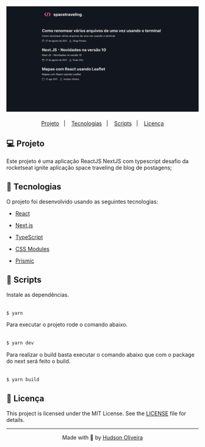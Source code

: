 
<h2  align="center">
<img  alt="cover-alt"  src=".github/preview.png" />
</h2>

  
<p  align="center">
<a  href="#-projeto">Projeto</a>&nbsp;&nbsp;&nbsp;|&nbsp;&nbsp;&nbsp;
<a  href="#-tecnologias">Tecnologias</a>&nbsp;&nbsp;&nbsp;|&nbsp;&nbsp;&nbsp;
<a  href="#-scripts">Scripts</a>&nbsp;&nbsp;&nbsp;|&nbsp;&nbsp;&nbsp;
<a  href="#-licença">Licença</a>
</p>

  

## 💻 Projeto
  

Este projeto é uma aplicação ReactJS NextJS com typescript desafio da rocketseat ignite aplicação space traveling de blog de postagens;
  

## 🧪 Tecnologias


O projeto foi desenvolvido usando as seguintes tecnologias:

  

- [React](https://reactjs.org)

- [Next.js](https://nextjs.org)

- [TypeScript](https://www.typescriptlang.org)

- [CSS Modules](https://github.com/css-modules/css-modules)

- [Prismic](https://prismic.io/)
  

## 📝 Scripts
Instale as dependências.

```bash

$ yarn

```

  
Para executar o projeto rode o comando abaixo.

```bash

$ yarn dev

```


Para realizar o build basta executar o comando abaixo que com o package do next será feito o build.

```bash

$ yarn build

```

    

## 📝 Licença 
 

This project is licensed under the MIT License. See the [LICENSE](LICENSE.md) file for details.

  ---


<p  align="center">Made with 💜 by <a  href="https://github.com/hog099"  target="_blank">Hudson Oliveira</a></p>